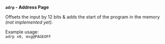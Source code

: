 **`adrp` - Address Page**

Offsets the input by 12 bits & adds the start of the program in the memory *(not implemented yet)*.

Example usage:  
`adrp x0, msg@PAGEOFF`